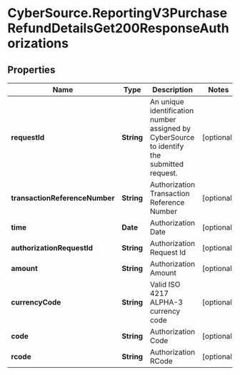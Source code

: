 # CyberSource.ReportingV3PurchaseRefundDetailsGet200ResponseAuthorizations

## Properties
Name | Type | Description | Notes
------------ | ------------- | ------------- | -------------
**requestId** | **String** | An unique identification number assigned by CyberSource to identify the submitted request. | [optional] 
**transactionReferenceNumber** | **String** | Authorization Transaction Reference Number | [optional] 
**time** | **Date** | Authorization Date | [optional] 
**authorizationRequestId** | **String** | Authorization Request Id | [optional] 
**amount** | **String** | Authorization Amount | [optional] 
**currencyCode** | **String** | Valid ISO 4217 ALPHA-3 currency code | [optional] 
**code** | **String** | Authorization Code | [optional] 
**rcode** | **String** | Authorization RCode | [optional] 


